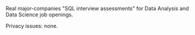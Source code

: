 Real major-companies "SQL interview assessments" for Data Analysis and Data Science job openings.

Privacy issues: none.
